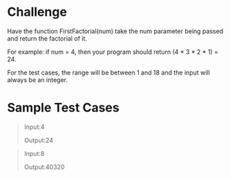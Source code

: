 # Challenge
Have the function FirstFactorial(num) take the num parameter being passed and return the factorial of it. 

For example: if num = 4, then your program should return (4 * 3 * 2 * 1) = 24. 

For the test cases, the range will be between 1 and 18 and the input will always be an integer. 

# Sample Test Cases
>Input:4
>
>Output:24


>Input:8
>
>Output:40320